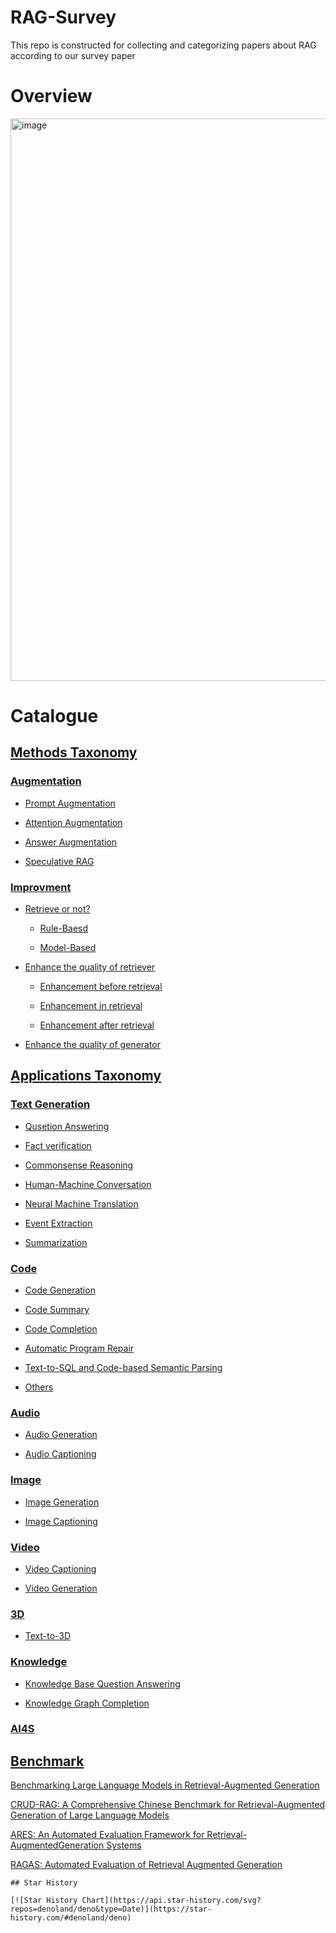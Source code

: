 # RAG-Survey
This repo is constructed for collecting and categorizing papers about RAG according to our survey paper
# Overview
<div aligncenter><img width="900" alt="image" src="https://github.com/hymie122/RAG-Survey/blob/main/RAG_overview.png">

# Catalogue
## [Methods Taxonomy](#1)
### [Augmentation](#1.1)
  - [Prompt Augmentation](#1.1.1)

  - [Attention Augmentation](#1.1.2)

  - [Answer Augmentation](#1.1.3)

  - [Speculative RAG](#1.1.4)

### [Improvment](#1.2)
  - [Retrieve or not?](#1.2.1)
    - [Rule-Baesd](#1.2.1.1)
    
    - [Model-Based](#1.2.1.2)
    
  - [Enhance the quality of retriever](#1.2.2)
    - [Enhancement before retrieval](#1.2.2.1)
   
    - [Enhancement in retrieval](#1.2.2.2)
   
    - [Enhancement after retrieval](#1.2.2.3)

  - [Enhance the quality of generator](#1.2.3)


## [Applications Taxonomy](#2)
### [Text Generation](#2.1)
  - [Qusetion Answering](#2.1.1)

  - [Fact verification](#2.1.2)

  - [Commonsense Reasoning](#2.1.3)

  - [Human-Machine Conversation](#2.1.4)

  - [Neural Machine Translation](#2.1.5)

  - [Event Extraction](#2.1.6)

  - [Summarization](#2.1.7)

### [Code](#2.2)
  - [Code Generation](#2.2.1)

  - [Code Summary](#2.2.2)

  - [Code Completion](#2.2.3)

  - [Automatic Program Repair](#2.2.4)

  - [Text-to-SQL and Code-based Semantic Parsing](#2.2.5)

  - [Others](#2.2.6)

### [Audio](#2.3)
  - [Audio Generation](#2.3.1)

  - [Audio Captioning](#2.3.2)

### [Image](#2.4)
  - [Image Generation](#2.4.1)

  - [Image Captioning](#2.4.2)

### [Video](#2.5)
  - [Video Captioning](#2.5.1)

  - [Video Generation](#2.5.2)

### [3D](#2.6)
  - [Text-to-3D](#2.6.1)

### [Knowledge](#2.7)
  - [Knowledge Base Question Answering](#2.7.1)

  - [Knowledge Graph Completion](#2.7.2)

### [AI4S](#2.8)

## [Benchmark](#3)
  [Benchmarking Large Language Models in Retrieval-Augmented Generation](https://doi.org/10.48550/arXiv.2309.01431)
  
  [CRUD-RAG: A Comprehensive Chinese Benchmark for Retrieval-Augmented Generation of Large Language Models](https://doi.org/10.48550/arXiv.2401.17043)
  
  [ARES: An Automated Evaluation Framework for Retrieval-AugmentedGeneration Systems](https://doi.org/10.48550/arXiv.2311.09476)
  
  [RAGAS: Automated Evaluation of Retrieval Augmented Generation](https://doi.org/10.48550/arXiv.2309.15217)


```
## Star History

[![Star History Chart](https://api.star-history.com/svg?repos=denoland/deno&type=Date)](https://star-history.com/#denoland/deno)

